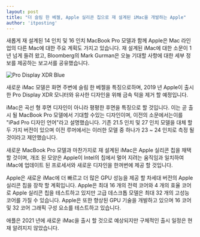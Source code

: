 ```yaml
---
layout: post
title: "더 슬림 한 베젤, Apple 실리콘 칩으로 재 설계된 iMac을 개발하는 Apple"
author: 'itposting'
---
```



새롭게 재 설계된 14 인치 및 16 인치 MacBook Pro 모델과 함께 Apple은 Mac 라인업의 다른 Mac에 대한 주요 계획도 가지고 있습니다.
 재 설계된 iMac에 대한 소문이 1 년 넘게 들려 왔고, Bloomberg의 Mark Gurman은 오늘 기대할 사항에 대한 세부 정보를 제공하는 보고서를 공유했습니다.

![Pro Display XDR Blue](https://images.macrumors.com/t/1fy0Ri0Mfn_q7GI_JE7q56-FFyk=/2500x0/filters:no_upscale():quality(90)/article-new/2020/05/Pro-Display-XDR-Blue.jpg)

새로운 ‌iMac‌ 모델은 화면 주변에 슬림 한 베젤을 특징으로하며, 2019 년 Apple이 출시 한 Pro Display XDR 모니터와 유사한 디자인을 위해 금속 턱을 제거 할 예정입니다.

iMac은 곡선 형 후면 디자인이 아니라 평평한 후면을 특징으로 할 것입니다. 이는 곧 출시 될 MacBook Pro 모델에서 기대할 수있는 디자인이며, 이전의 소문에서는이를 "iPad Pro 디자인 언어"라고 설명했습니다.
 기존 21.5 인치 및 27 인치 모델을 대체 할 두 가지 버전이 있으며 이전 루머에서는 이러한 모델 중 하나가 23 ~ 24 인치로 측정 될 것이라고 제안했습니다.

새로운 MacBook Pro 모델과 마찬가지로 재 설계된 iMac은 Apple 실리콘 칩을 채택 할 것이며, 개조 된 모양은 Apple이 Intel의 칩에서 멀어 지려는 움직임과 일치하여 iMac에 업데이트 된 프로세서와 새로운 디자인을 한꺼번에 제공 할 것입니다.

Apple은 새로운 iMac에 더 빠르고 더 많은 GPU 성능을 제공 할 차세대 버전의 Apple 실리콘 칩을 장착 할 계획입니다.
 Apple은 최대 16 개의 전력 코어와 4 개의 효율 코어로 Apple 실리콘 칩을 테스트하고 있지만 고급 데스크톱 모델은 최대 32 개의 고성능 코어를 가질 수 있습니다.
 Apple은 또한 향상된 GPU 기술을 개발하고 있으며 16 코어 및 32 코어 그래픽 구성 요소를 테스트하고 있습니다.

애플은 2021 년에 새로운 iMac을 출시 할 것으로 예상되지만 구체적인 출시 일정은 현재 알려지지 않았습니다.